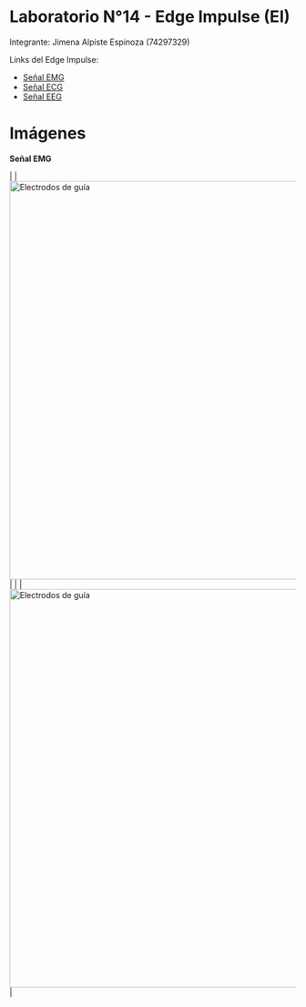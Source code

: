 # Laboratorio N°14 -  Edge Impulse (EI)

Integrante: Jimena Alpiste Espinoza (74297329)

Links del Edge Impulse: 
- [Señal EMG ](https://github.com/renatog2500/inb_2024_gh12/blob/main/ISB_Informes/L10_Procesamiento_EEG/LAB_10.ipynb) 
- [Señal ECG ](https://github.com/renatog2500/inb_2024_gh12/blob/main/ISB_Informes/L10_Procesamiento_EEG/LAB_10.ipynb) 
- [Señal EEG ](https://github.com/renatog2500/inb_2024_gh12/blob/main/ISB_Informes/L10_Procesamiento_EEG/LAB_10.ipynb)
  
# Imágenes 
**Señal EMG**

|  | <img src="Imagenes_L9/Figura_4.png" alt="Electrodos de guía" width="700"> |
|  | <img src="Imagenes_L9/Figura_4.png" alt="Electrodos de guía" width="700"> |
